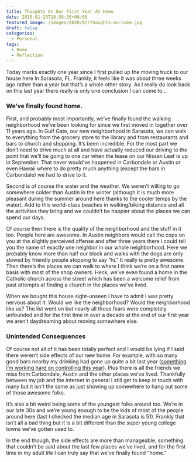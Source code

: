 ```yaml
---
title: Thoughts On Our First Year At Home
date: 2016-01-25T18:58:56+00:00
featured_image: /images/2020/07/thoughts-on-home.jpg
draft: false
categories:
  - Personal
tags:
  - Home
  - Reflection
---
```


Today marks exactly one year since I first pulled up the moving truck to our house here In Sarasota, FL. Frankly, it feels like it was about three weeks ago rather than a year but that’s a whole other story. As I really do look back on this last year there really is only one conclusion I can come to…

### We’ve finally found home.

First, and probably most importantly, we’ve finally found the walking neighborhood we’ve been looking for since we first moved in together over 11 years ago. In Gulf Gate, our new neighborhood in Sarasota, we can walk to everything from the grocery store to the library and from restaurants and bars to church and shopping. It’s been incredible. For the most part we don’t need to drive much at all and have actually reduced our driving to the point that we’ll be going to one car when the lease on our Nissan Leaf is up in September. That never would’ve happened in Carbondale or Austin or even Hawaii where to do pretty much anything (except the bars in Carbondale) we had to drive to it.

Second is of course the water and the weather. We weren’t willing to go somewhere colder than Austin in the winter (although it is much more pleasant during the summer around here thanks to the cooler temps by the water). Add to this world-class beaches in walking/biking distance and all the activities they bring and we couldn’t be happier about the places we can spend our days.

Of course then there is the quality of the neighborhood and the stuff in it too. People here are awesome. In Austin neighbors would call the cops on you at the slightly perceived offense and after three years there I could tell you the name of exactly one neighbor in our whole neighborhood. Here we probably know more than half our block and walks with the dogs are only slowed by friendly people stopping to say “hi.” It really is pretty awesome. Then there’s the places we can walk to where I think we’re on a first name basis with most of the shop owners. Heck, we’ve even found a home in the Catholic church across the street which has been a welcome relief from past attempts at finding a church in the places we’ve lived.

When we bought this house sight-unseen I have to admit I was pretty nervous about it. Would we like the neighborhood? Would the neighborhood like us? The list went on but nearly all those fears were completely unfounded and for the first time in over a decade at the end of our first year we aren’t daydreaming about moving somewhere else.

### Unintended Consequences

Of course not all of it has been totally perfect and I would be lying if I said there weren’t side effects of our new home. For example, with so many good bars nearby my drinking had gone up quite a bit last year ([something I’m working hard on controlling this year][1]). Plus there is all the friends we miss from Carbondale, Austin and the other places we’ve lived. Thankfully between my job and the internet in general I still get to keep in touch with many but it isn’t the same as just showing up somewhere to hang out some of those awesome folks.

It’s also a bit weird being some of the youngest folks around too. We’re in our late 30s and we’re young enough to be the kids of most of the people around here (last I checked the median age in Sarasota is 51). Frankly that isn’t all a bad thing but it is a bit different than the super young college towns we’ve gotten used to.

In the end though, the side effects are more than manageable, something that couldn’t be said about the last few places we’ve lived, and for the first time in my adult life I can truly say that we’ve finally found “home.”

 [1]: /2016/01/the-year-without-beer/